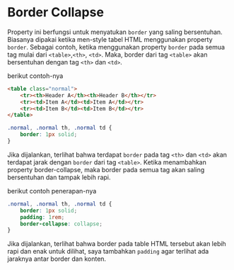 # Border Collapse

Property ini berfungsi untuk menyatukan `border` yang saling bersentuhan. Biasanya dipakai ketika men-style tabel HTML menggunakan property `border`. Sebagai contoh, ketika menggunakan property `border` pada semua tag mulai dari `<table>`,`<th>`, `<td>`. Maka, border dari tag `<table>` akan bersentuhan dengan tag `<th>` dan `<td>`.

berikut contoh-nya

```html
<table class="normal">
    <tr><th>Header A</th><th>Header B</th></tr>
    <tr><td>Item A</td><td>Item A</td></tr>
    <tr><td>Item B</td><td>Item B</td></tr>
</table>
```

```css
.normal, .normal th, .normal td {
    border: 1px solid;
}
```

Jika dijalankan, terlihat bahwa terdapat `border` pada tag `<th>` dan `<td>` akan terdapat jarak dengan `border` dari tag `<table>`. Ketika menambahkan property border-collapse, maka border pada semua tag akan saling bersentuhan dan tampak lebih rapi.

berikut contoh penerapan-nya

```css
.normal, .normal th, .normal td {
    border: 1px solid;
    padding: 1rem;
    border-collapse: collapse;
}
```

Jika dijalankan, terlihat bahwa border pada table HTML tersebut akan lebih rapi dan enak untuk dilihat, saya tambahkan `padding` agar terlihat ada jaraknya antar border dan konten.